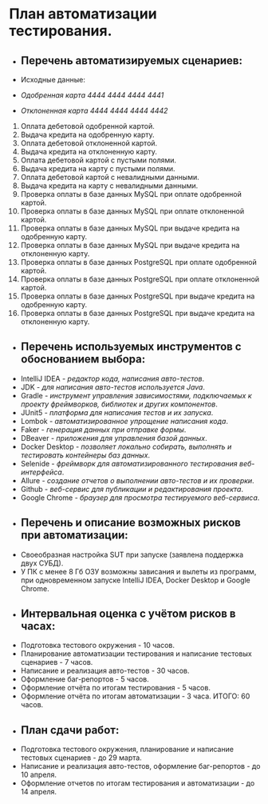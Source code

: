 # План автоматизации тестирования.
* ## Перечень автоматизируемых сценариев:

* Исходные данные:
* *Одобренная карта 4444 4444 4444 4441*
* *Отклоненная карта 4444 4444 4444 4442*

1. Оплата дебетовой одобренной картой.
2. Выдача кредита на одобренную карту.
3. Оплата дебетовой отклоненной картой.
4. Выдача кредита на отклоненную карту.
5. Оплата дебетовой картой с пустыми полями.
6. Выдача кредита на карту с пустыми полями.
7. Оплата дебетовой картой с невалидными данными.
8. Выдача кредита на карту с невалидными данными.
9. Проверка оплаты в базе данных MySQL при оплате одобренной картой.
10. Проверка оплаты в базе данных MySQL при оплате отклоненной картой.
11. Проверка оплаты в базе данных MySQL при выдаче кредита на одобренную карту.
12. Проверка оплаты в базе данных MySQL при выдаче кредита на отклоненную карту.
13. Проверка оплаты в базе данных PostgreSQL при оплате одобренной картой.
14. Проверка оплаты в базе данных PostgreSQL при оплате отклоненной картой.
15. Проверка оплаты в базе данных PostgreSQL при выдаче кредита на одобренную карту.
16. Проверка оплаты в базе данных PostgreSQL при выдаче кредита на отклоненную карту.

* ## Перечень используемых инструментов с обоснованием выбора:
- IntelliJ IDEA - *редактор кода, написания авто-тестов*.
- JDK - *для написания авто-тестов используется Java*.
- Gradle - *инструмент управления зависимостями, подключаемых к проекту фреймворков, библиотек и других компонентов*.
- JUnit5 - *платформа для написания тестов и их запуска*.
- Lombok - *автоматизированное упрощение написания кода*.
- Faker - *генерация данных при отправке формы*.
- DBeaver - *приложения для управления базой данных*.
- Docker Desktop - *позволяет локально собирать, выполнять и тестировать контейнеры баз данных*.
- Selenide - *фреймворк для автоматизированного тестирования веб-интерфейса*.
- Allure - *создание отчетов о выполнении авто-тестов и их проверки*.
- Github - *веб-сервис для публикации и редактирования проекта*.
- Google Chrome - *браузер для просмотра тестируемого веб-сервиса*.

* ## Перечень и описание возможных рисков при автоматизации:
- Своеобразная настройка SUT при запуске (заявлена поддержка двух СУБД).
- У ПК с менее 8 Гб ОЗУ возможны зависания и вылеты из программ, при одновременном запуске IntelliJ IDEA, Docker Desktop и Google Chrome.

* ## Интервальная оценка с учётом рисков в часах:
- Подготовка тестового окружения - 10 часов.
- Планирование автоматизации тестирования и написание тестовых сценариев - 7 часов.
- Написание и реализация авто-тестов - 30 часов.
- Оформление баг-репортов - 5 часов.
- Оформление отчёта по итогам тестирования - 5 часов.
- Оформление отчёта по итогам автоматизации - 3 часа.
ИТОГО: 60 часов.

* ## План сдачи работ:
- Подготовка тестового окружения, планирование и написание тестовых сценариев - до 29 марта.
- Написание и реализация авто-тестов, оформление баг-репортов - до 10 апреля.
- Оформление отчетов по итогам тестирования и автоматизации - до 14 апреля.
